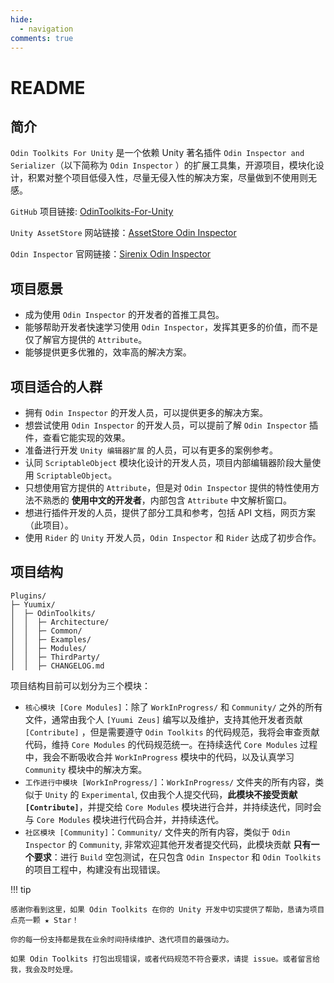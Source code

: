 ```yaml
---
hide:
  - navigation
comments: true
---
```

# README

## 简介

`Odin Toolkits For Unity` 是一个依赖 Unity 著名插件 `Odin Inspector and Serializer`（以下简称为 `Odin Inspector` ）的扩展工具集，开源项目，模块化设计，积累对整个项目低侵入性，尽量无侵入性的解决方案，尽量做到不使用则无感。

`GitHub` 项目链接: [OdinToolkits-For-Unity](https://github.com/Yuumi-Zeus/OdinToolkits-For-Unity)

`Unity AssetStore` 网站链接：[AssetStore Odin Inspector](https://assetstore.unity.com/packages/tools/utilities/odin-inspector-and-serializer-89041)

`Odin Inspector` 官网链接：[Sirenix Odin Inspector](https://odininspector.com/)

## 项目愿景

- 成为使用 `Odin Inspector` 的开发者的首推工具包。
- 能够帮助开发者快速学习使用 `Odin Inspector`，发挥其更多的价值，而不是仅了解官方提供的 `Attribute`。
- 能够提供更多优雅的，效率高的解决方案。

## 项目适合的人群

- 拥有 `Odin Inspector` 的开发人员，可以提供更多的解决方案。
- 想尝试使用 `Odin Inspector` 的开发人员，可以提前了解 `Odin Inspector` 插件，查看它能实现的效果。
- 准备进行开发 `Unity 编辑器扩展` 的人员，可以有更多的案例参考。
- 认同 `ScriptableObject` 模块化设计的开发人员，项目内部编辑器阶段大量使用 `ScriptableObject`。
- 只想使用官方提供的 `Attribute`，但是对 `Odin Inspector` 提供的特性使用方法不熟悉的 **使用中文的开发者**，内部包含 `Attribute` 中文解析窗口。
- 想进行插件开发的人员，提供了部分工具和参考，包括 API 文档，网页方案（此项目）。
- 使用 `Rider` 的 `Unity` 开发人员，`Odin Inspector` 和 `Rider` 达成了初步合作。

## 项目结构

``` title="项目树形结构图"
Plugins/
├─ Yuumix/
│  ├─ OdinToolkits/
│  │  ├─ Architecture/
│  │  ├─ Common/
│  │  ├─ Examples/
│  │  ├─ Modules/
│  │  ├─ ThirdParty/
│  │  ├─ CHANGELOG.md
```

项目结构目前可以划分为三个模块：

- `核心模块 [Core Modules]`：除了 `WorkInProgress/` 和 `Community/` 之外的所有文件，通常由我个人 `[Yuumi Zeus]` 编写以及维护，支持其他开发者贡献 `[Contribute]` ，但是需要遵守 `Odin Toolkits` 的代码规范，我将会审查贡献代码，维持 `Core Modules` 的代码规范统一。在持续迭代 `Core Modules` 过程中，我会不断吸收合并 `WorkInProgress` 模块中的代码，以及认真学习`Community` 模块中的解决方案。
- `工作进行中模块 [WorkInProgress/]`：`WorkInProgress/` 文件夹的所有内容，类似于 `Unity` 的 `Experimental`, 仅由我个人提交代码，**此模块不接受贡献 `[Contribute]`**，并提交给 `Core Modules` 模块进行合并，并持续迭代，同时会与 `Core Modules` 模块进行代码合并，并持续迭代。
- `社区模块 [Community]`：`Community/` 文件夹的所有内容，类似于 `Odin Inspector` 的 `Community`, 非常欢迎其他开发者提交代码，此模块贡献 **只有一个要求**：进行 `Build` 空包测试，在只包含 `Odin Inspector` 和 `Odin Toolkits` 的项目工程中，构建没有出现错误。

!!! tip 

    感谢你看到这里，如果 Odin Toolkits 在你的 Unity 开发中切实提供了帮助，恳请为项目点亮一颗 ★ Star！
    
    你的每一份支持都是我在业余时间持续维护、迭代项目的最强动力。

    如果 Odin Toolkits 打包出现错误，或者代码规范不符合要求，请提 issue。或者留言给我，我会及时处理。
   
